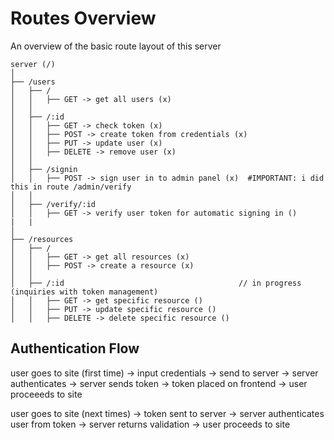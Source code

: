 # Routes Overview

An overview of the basic route layout of this server

```
server (/)
│
├── /users
│   ├── /
│   │   ├── GET -> get all users (x)
│   │
│   ├── /:id
│   │   ├── GET -> check token (x)
│   │   ├── POST -> create token from credentials (x)
│   │   ├── PUT -> update user (x)
│   │   ├── DELETE -> remove user (x)
│   │
│   ├── /signin
│   │   ├── POST -> sign user in to admin panel (x)  #IMPORTANT: i did this in route /admin/verify
│   │
│   ├── /verify/:id
│   │   ├── GET -> verify user token for automatic signing in ()
|   |
│
├── /resources
│   ├── /
│   │   ├── GET -> get all resources (x)
│   │   ├── POST -> create a resource (x)
│   │
│   ├── /:id                                       // in progress (inquiries with token management)
│   │   ├── GET -> get specific resource ()
│   │   ├── PUT -> update specific resource ()
│   │   ├── DELETE -> delete specific resource ()
```

## Authentication Flow

user goes to site (first time) -> input credentials -> send to server -> server authenticates -> server sends token -> token placed on frontend -> user proceeeds to site

user goes to site (next times) -> token sent to server -> server authenticates user from token -> server returns validation -> user proceeds to site
